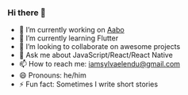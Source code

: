 ### Hi there 👋

- 🔭 I’m currently working on [Aabo](https://getaabo.com/)
- 🌱 I’m currently learning Flutter
- 👯 I’m looking to collaborate on awesome projects
- 💬 Ask me about JavaScript/React/React Native
- 📫 How to reach me: iamsylvaelendu@gmail.com
- 😄 Pronouns: he/him
- ⚡ Fun fact: Sometimes I write short stories

<!--
**blackdevelopa/blackdevelopa** is a ✨ _special_ ✨ repository because its `README.md` (this file) appears on your GitHub profile.

Here are some ideas to get you started:

- 🔭 I’m currently working on ...
- 🌱 I’m currently learning ...
- 👯 I’m looking to collaborate on ...
- 🤔 I’m looking for help with ...
- 💬 Ask me about ...
- 📫 How to reach me: ...
- 😄 Pronouns: ...
- ⚡ Fun fact: ...
-->
